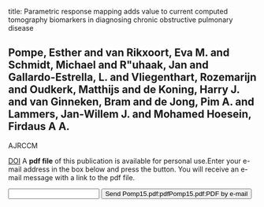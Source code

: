 title: Parametric response mapping adds value to current computed tomography biomarkers in diagnosing chronic obstructive pulmonary disease

## Pompe, Esther and van Rikxoort, Eva M. and Schmidt, Michael and R"uhaak, Jan and Gallardo-Estrella, L. and Vliegenthart, Rozemarijn and Oudkerk, Matthijs and de Koning, Harry J. and van Ginneken, Bram and de Jong, Pim A. and Lammers, Jan-Willem J. and Mohamed Hoesein, Firdaus A A.
AJRCCM

<a href="https://doi.org/10.1164/rccm.201411-2105LE">DOI</a>
A <b>pdf file</b> of this publication is available for personal use.Enter your e-mail address in the box below and press the button. You will receive an e-mail message with a link to the pdf file.
<form action="sender.php">  <input type="text" name="email">  <input type="submit" value="Send Pomp15.pdf:pdfPomp15.pdf:PDF by e-mail"></form>